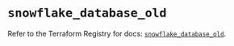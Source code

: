 # `snowflake_database_old`

Refer to the Terraform Registry for docs: [`snowflake_database_old`](https://registry.terraform.io/providers/snowflake-labs/snowflake/0.96.0/docs/resources/database_old).

